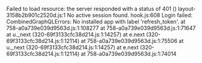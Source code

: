 Failed to load resource: the server responded with a status of 401 ()
layout-3158b2b901c2520d.js:1 No active session found.
hook.js:608 Login failed: CombinedGraphQLErrors: No installed app with label 'refresh_token'.
    at 758-a0a739e039d9563d.js:1:108277
    at 758-a0a739e039d9563d.js:1:71647
    at u._next (320-69f3133cfc38d214.js:1:14257)
    at e.next (320-69f3133cfc38d214.js:1:12114)
    at 758-a0a739e039d9563d.js:1:75506
    at u._next (320-69f3133cfc38d214.js:1:14257)
    at e.next (320-69f3133cfc38d214.js:1:12114)
    at 758-a0a739e039d9563d.js:1:74014